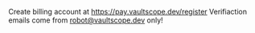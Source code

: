 Create billing account at https://pay.vaultscope.dev/register
Verifiaction emails come from robot@vaultscope.dev only!